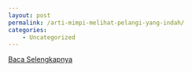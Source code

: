 ```yaml
---
layout: post
permalink: /arti-mimpi-melihat-pelangi-yang-indah/
categories:
    - Uncategorized
---
```


[Baca Selengkapnya](/05)